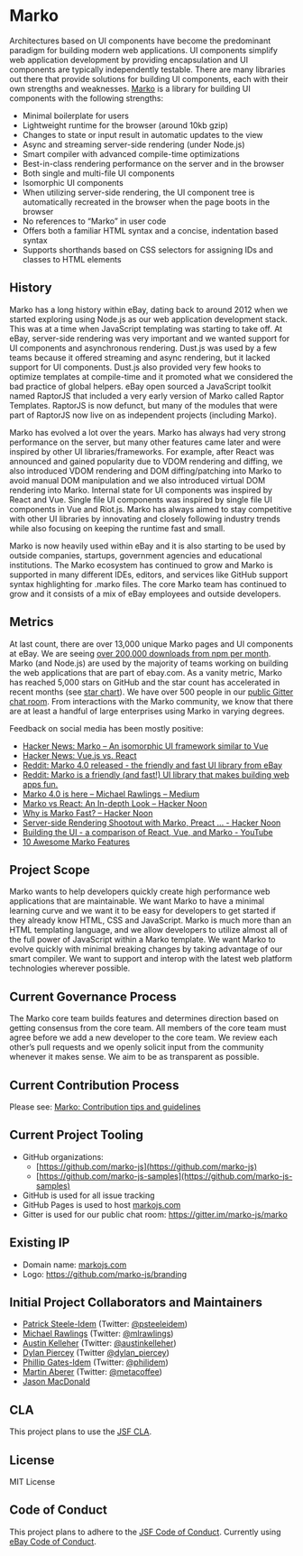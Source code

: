 # Marko

Architectures based on UI components have become the predominant paradigm for
building modern web applications. UI components simplify web application
development by providing encapsulation and UI components are typically
independently testable. There are many libraries out there that provide
solutions for building UI components, each with their own strengths and
weaknesses. [Marko](https://markojs.com/) is a library for building UI components
with the following strengths:

- Minimal boilerplate for users
- Lightweight runtime for the browser (around 10kb gzip)
- Changes to state or input result in automatic updates to the view
- Async and streaming server-side rendering (under Node.js)
- Smart compiler with advanced compile-time optimizations
- Best-in-class rendering performance on the server and in the browser
- Both single and multi-file UI components
- Isomorphic UI components
- When utilizing server-side rendering, the UI component tree is automatically
recreated in the browser when the page boots in the browser
- No references to “Marko” in user code
- Offers both a familiar HTML syntax and a concise, indentation based syntax
- Supports shorthands based on CSS selectors for assigning IDs and classes
to HTML elements

## History

Marko has a long history within eBay, dating back to around 2012 when we started
exploring using Node.js as our web application development stack. This was at a
time when JavaScript templating was starting to take off. At eBay, server-side
rendering was very important and we wanted support for UI components and
asynchronous rendering. Dust.js was used by a few teams because it offered
streaming and async rendering, but it lacked support for UI components. Dust.js
also provided very few hooks to optimize templates at compile-time and it
promoted what we considered the bad practice of global helpers. eBay open
sourced a JavaScript toolkit named RaptorJS that included a very early version
of Marko called Raptor Templates. RaptorJS is now defunct, but many of the
modules that were part of RaptorJS now live on as independent projects (including Marko).

Marko has evolved a lot over the years. Marko has always had very strong
performance on the server, but many other features came later and were inspired
by other UI libraries/frameworks. For example, after React was announced and
gained popularity due to VDOM rendering and diffing, we also introduced VDOM
rendering and DOM diffing/patching into Marko to avoid manual DOM manipulation
and we also introduced virtual DOM rendering into Marko. Internal state for UI
components was inspired by React and Vue. Single file UI components was inspired
by single file UI components in Vue and Riot.js. Marko has always aimed to stay
competitive with other UI libraries by innovating and closely following industry
trends while also focusing on keeping the runtime fast and small.

Marko is now heavily used within eBay and it is also starting to be used by
outside companies, startups, government agencies and educational institutions.
The Marko ecosystem has continued to grow and Marko is supported in many
different IDEs, editors, and services like GitHub support syntax highlighting
for .marko files. The core Marko team has continued to grow and it consists of a
mix of eBay employees and outside developers.

## Metrics

At last count, there are over 13,000 unique Marko pages and UI components at eBay.
We are seeing [over 200,000 downloads from npm per month](https://npm-stat.com/charts.html?package=marko).
Marko (and Node.js) are used by the majority of teams working on building the
web applications that are part of ebay.com. As a vanity metric, Marko has reached
5,000 stars on GitHub and the star count has accelerated in recent months
(see [star chart](https://starcharts.herokuapp.com/marko-js/marko)). We have over
500 people in our [public Gitter chat room](https://gitter.im/marko-js/marko).
From interactions with the Marko community, we know that there are at least a
handful of large enterprises using Marko in varying degrees.

Feedback on social media has been mostly positive:

- [Hacker News: Marko – An isomorphic UI framework similar to Vue](https://news.ycombinator.com/item?id=15057371)
- [Hacker News: Vue.js vs. React](https://news.ycombinator.com/item?id=15054009)
- [Reddit: Marko 4.0 released - the friendly and fast UI library from eBay](https://www.reddit.com/r/javascript/comments/5xgk9q/marko_40_released_the_friendly_and_fast_ui/)
- [Reddit: Marko is a friendly (and fast!) UI library that makes building web apps fun.](https://www.reddit.com/r/webdev/comments/6vapeb/marko_is_a_friendly_and_fast_ui_library_that/)
- [Marko 4.0 is here – Michael Rawlings – Medium](https://medium.com/@mlrawlings/marko-4-0-is-here-837884c5f60d)
- [Marko vs React: An In-depth Look – Hacker Noon](https://hackernoon.com/marko-vs-react-an-in-depth-look-767de0a5f9a6)
- [Why is Marko Fast? – Hacker Noon](https://hackernoon.com/why-is-marko-fast-a20796cb8ae3)
- [Server-side Rendering Shootout with Marko, Preact ... - Hacker Noon](https://hackernoon.com/server-side-rendering-shootout-with-marko-preact-rax-react-and-vue-25e1ae17800f)
- [Building the UI - a comparison of React, Vue, and Marko - YouTube](https://www.youtube.com/watch?v=i6eZA8Y_GgA&feature=youtu.be)
- [10 Awesome Marko Features](https://medium.com/@austinkelleher/10-awesome-marko-features-afba9d094d42)

## Project Scope

Marko wants to help developers quickly create high performance web applications
that are maintainable. We want Marko to have a minimal learning curve and we
want it to be easy for developers to get started if they already know HTML, CSS
and JavaScript. Marko is much more than an HTML templating language, and we allow
developers to utilize almost all of the full power of JavaScript within a Marko
template. We want Marko to evolve quickly with minimal breaking changes by taking
advantage of our smart compiler. We want to support and interop with the latest
web platform technologies wherever possible.

## Current Governance Process

The Marko core team builds features and determines direction based on getting
consensus from the core team. All members of the core team must agree before we
add a new developer to the core team. We review each other’s pull requests
and we openly solicit input from the community whenever it makes sense. We aim
to be as transparent as possible.

## Current Contribution Process

Please see: [Marko: Contribution tips and guidelines](https://github.com/marko-js/marko/blob/master/.github/CONTRIBUTING.md)

## Current Project Tooling

- GitHub organizations:
  - [https://github.com/marko-js](https://github.com/marko-js)
  - [https://github.com/marko-js-samples](https://github.com/marko-js-samples)
- GitHub is used for all issue tracking
- GitHub Pages is used to host [markojs.com](https://markojs.com)
- Gitter is used for our public chat room: https://gitter.im/marko-js/marko

## Existing IP

- Domain name: [markojs.com](https://markojs.com)
- Logo: https://github.com/marko-js/branding

## Initial Project Collaborators and Maintainers

- [Patrick Steele-Idem](https://github.com/patrick-steele-idem) (Twitter: [@psteeleidem](https://twitter.com/psteeleidem))
- [Michael Rawlings](https://github.com/mlrawlings) (Twitter: [@mlrawlings](https://twitter.com/mlrawlings))
- [Austin Kelleher](https://github.com/austinkelleher) (Twitter: [@austinkelleher](https://twitter.com/austinkelleher))
- [Dylan Piercey](https://github.com/DylanPiercey) (Twitter [@dylan_piercey](https://twitter.com/dylan_piercey))
- [Phillip Gates-Idem](https://github.com/philidem) (Twitter: [@philidem](https://twitter.com/philidem))
- [Martin Aberer](https://github.com/tindli) (Twitter: [@metacoffee](https://twitter.com/metacoffee))
- [Jason MacDonald](https://github.com/jasonmacdonald)

## CLA

This project plans to use the [JSF CLA](https://cla.js.foundation/).

## License

MIT License

## Code of Conduct

This project plans to adhere to the [JSF Code of Conduct](https://js.foundation/community/code-of-conduct). Currently using [eBay Code of Conduct](http://ebay.github.io/codeofconduct).
